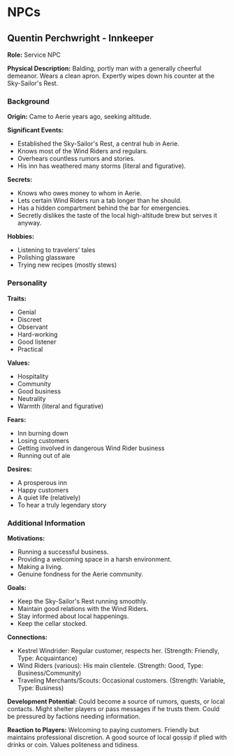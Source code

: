 # NPCs

## Quentin Perchwright - Innkeeper

**Role:** Service NPC

**Physical Description:** Balding, portly man with a generally cheerful demeanor. Wears a clean apron. Expertly wipes down his counter at the Sky-Sailor's Rest.

### Background

**Origin:** Came to Aerie years ago, seeking altitude.

**Significant Events:**
- Established the Sky-Sailor's Rest, a central hub in Aerie.
- Knows most of the Wind Riders and regulars.
- Overhears countless rumors and stories.
- His inn has weathered many storms (literal and figurative).

**Secrets:**
- Knows who owes money to whom in Aerie.
- Lets certain Wind Riders run a tab longer than he should.
- Has a hidden compartment behind the bar for emergencies.
- Secretly dislikes the taste of the local high-altitude brew but serves it anyway.

**Hobbies:**
- Listening to travelers' tales
- Polishing glassware
- Trying new recipes (mostly stews)

### Personality

**Traits:**
- Genial
- Discreet
- Observant
- Hard-working
- Good listener
- Practical

**Values:**
- Hospitality
- Community
- Good business
- Neutrality
- Warmth (literal and figurative)

**Fears:**
- Inn burning down
- Losing customers
- Getting involved in dangerous Wind Rider business
- Running out of ale

**Desires:**
- A prosperous inn
- Happy customers
- A quiet life (relatively)
- To hear a truly legendary story

### Additional Information

**Motivations:**
- Running a successful business.
- Providing a welcoming space in a harsh environment.
- Making a living.
- Genuine fondness for the Aerie community.

**Goals:**
- Keep the Sky-Sailor's Rest running smoothly.
- Maintain good relations with the Wind Riders.
- Stay informed about local happenings.
- Keep the cellar stocked.

**Connections:**
- Kestrel Windrider: Regular customer, respects her. (Strength: Friendly, Type: Acquaintance)
- Wind Riders (various): His main clientele. (Strength: Good, Type: Business/Community)
- Traveling Merchants/Scouts: Occasional customers. (Strength: Variable, Type: Business)

**Development Potential:** Could become a source of rumors, quests, or local contacts. Might shelter players or pass messages if he trusts them. Could be pressured by factions needing information.

**Reaction to Players:** Welcoming to paying customers. Friendly but maintains professional discretion. A good source of local gossip if plied with drinks or coin. Values politeness and tidiness.